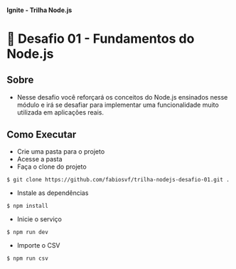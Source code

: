 #### Ignite - Trilha Node.js
# 🚀 Desafio 01 - Fundamentos do Node.js

## Sobre

- Nesse desafio você reforçará os conceitos do Node.js ensinados nesse módulo e irá se desafiar para implementar uma funcionalidade muito utilizada em aplicações reais.

## Como Executar

- Crie uma pasta para o projeto
- Acesse a pasta
- Faça o clone do projeto
```
$ git clone https://github.com/fabiosvf/trilha-nodejs-desafio-01.git .
```
- Instale as dependências
```
$ npm install
```
- Inicie o serviço
```
$ npm run dev
```
- Importe o CSV
```
$ npm run csv
```